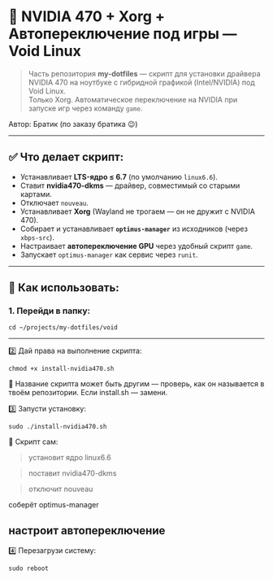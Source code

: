 # 🐧 NVIDIA 470 + Xorg + Автопереключение под игры — Void Linux

> Часть репозитория **my-dotfiles** — скрипт для установки драйвера NVIDIA 470 на ноутбуке с гибридной графикой (Intel/NVIDIA) под Void Linux.  
> Только Xorg. Автоматическое переключение на NVIDIA при запуске игр через команду `game`.

Автор: Братик (по заказу братика 😉)

---

## ✅ Что делает скрипт:

- Устанавливает **LTS-ядро ≤ 6.7** (по умолчанию `linux6.6`).
- Ставит **nvidia470-dkms** — драйвер, совместимый со старыми картами.
- Отключает `nouveau`.
- Устанавливает **Xorg** (Wayland не трогаем — он не дружит с NVIDIA 470).
- Собирает и устанавливает **`optimus-manager`** из исходников (через `xbps-src`).
- Настраивает **автопереключение GPU** через удобный скрипт `game`.
- Запускает `optimus-manager` как сервис через `runit`.

---

## 🚀 Как использовать:

### 1. Перейди в папку:

```
cd ~/projects/my-dotfiles/void
```
---
2️⃣ Дай права на выполнение скрипта:

```
chmod +x install-nvidia470.sh
```

📌 Название скрипта может быть другим — проверь, как он называется в твоём репозитории. Если install.sh — замени.

3️⃣ Запусти установку:

```
sudo ./install-nvidia470.sh
```

📌 Скрипт сам:

> установит ядро linux6.6

> поставит nvidia470-dkms

> отключит nouveau

соберёт optimus-manager

настроит автопереключение
---
4️⃣ Перезагрузи систему:

```
sudo reboot
```
